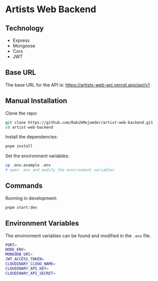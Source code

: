 # Artists Web Backend

## Technology

- Express
- Mongoose
- Cors
- JWT

## Base URL

The base URL for the API is: https://artists-web-api.vercel.app/api/v1

## Manual Installation

Clone the repo:

```bash
git clone https://github.com/RakibMojumder/artist-web-backend.git
cd artist-web-backend
```

Install the dependencies:

```bash
pnpm install
```

Set the environment variables:

```bash
cp .env.example .env
# open .env and modify the environment variables
```

## Commands

Running in development:

```bash
pnpm start:dev
```

## Environment Variables

The environment variables can be found and modified in the `.env` file.

```bash
PORT=
NODE_ENV=
MONGODB_URI=
JWT_ACCESS_TOKEN=
CLOUDINARY_CLOUD_NAME=
CLOUDINARY_API_KEY=
CLOUDINARY_API_SECRET=
```
